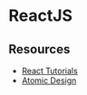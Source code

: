 # ReactJS

## Resources

- [React Tutorials](https://beta.reactjs.org/learn)
- [Atomic Design](https://atomicdesign.bradfrost.com/chapter-2/)
